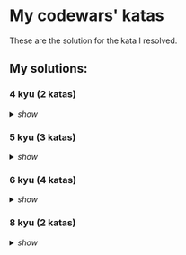 # My codewars' katas

These are the solution for the kata I resolved.

## My solutions:


### 4 kyu (2 katas)

<details>
  <summary>
    <i>show</i>
  </summary>

- Recover a secret string from random triplets [`.py`](src/python/4kyu/recover_a_secret_string_from_random_triplets.py)
- Permutations [`.py`](src/python/4kyu/permutations.py)

</details>

### 5 kyu (3 katas)

<details>
  <summary>
    <i>show</i>
  </summary>

- Human readable time [`.py`](src/python/5kyu/human_readable_time.py)
- Rgb to hex conversion [`.py`](src/python/5kyu/rgb_to_hex_conversion.py)
- Esolang interpreters 2 [`.py`](src/python/5kyu/esolang_interpreters_2.py)

</details>

### 6 kyu (4 katas)

<details>
  <summary>
    <i>show</i>
  </summary>

- Esolang interpreters 1 [`.py`](src/python/6kyu/esolang_interpreters_1.py)
- Convert string to camel case [`.py`](src/python/6kyu/convert_string_to_camel_case.py)
- Rna to protein translation [`.py`](src/python/6kyu/rna_to_protein_translation.py)
- Make everyone happy [`.py`](src/python/6kyu/make_everyone_happy.py)

</details>

### 8 kyu (2 katas)

<details>
  <summary>
    <i>show</i>
  </summary>

- Dna to rna conversion [`.py`](src/python/8kyu/DNA_to_RNA_conversion.py)
- Grasshopper - check for factor [`.py`](src/python/8kyu/grasshopper_-_check_for_factor.py)

</details>
